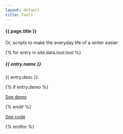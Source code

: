 ```yaml
---
layout: default
title: Tools
---
```

#### {{ page.title }}

<p>Or, scripts to make the everyday life of a writer easier</p>

{% for entry in site.data.tool.tool %}
<div class="container mt-3">
  <div class="card bg-light text-dark p-3">
    <div class="card-body">
      <h5>{{ entry.name }} </h5>
      <p>{{ entry.desc }}.</p>
	  {% if entry.demo %}<p class="mt-2"><a href = "{{ entry.demo }}" class="btn btn-success">See demo</a></p>{% endif %}
	  <p class="mt-2"><a href = "{{ entry.code }}" class="btn btn-success">See code</a></p>
    </div><!-- card-body  -->
  </div><!-- card -->
</div><!-- container mt-3 -->
{% endfor %}




